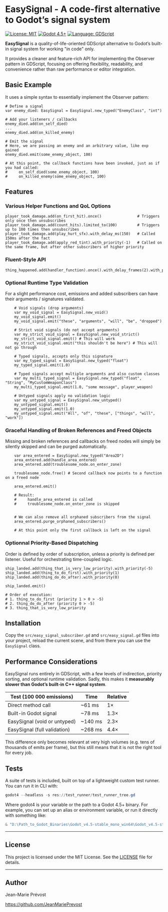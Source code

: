 # EasySignal - A code-first alternative to Godot’s signal system

[![License: MIT](https://img.shields.io/badge/license-MIT-green.svg)](LICENSE) [![Godot 4.5+](https://img.shields.io/badge/Godot-4.5%2B-blue.svg)](https://godotengine.org/) [![Language: GDScript](https://img.shields.io/badge/Language-GDScript-orange.svg)](https://docs.godotengine.org/en/stable/tutorials/scripting/gdscript/index.html)


**EasySignal** is a quality-of-life-oriented GDScript alternative to Godot’s built-in signal system for working "in code" only.

It provides a cleaner and feature-rich API for implementing the Observer pattern in GDScript, focusing on offering flexibility, readability, and convenience rather than raw performance or editor integration.


## Basic Example

It uses a simple syntax to essentially implement the Observer pattern:

```gdscript
# Define a signal
var enemy_died: EasySignal = EasySignal.new_typed("EnemyClass", "int")

# Add your listeners / callbacks
enemy_died.add(on_self_died)
...
enemy_died.add(on_killed_enemy)

# Emit the signal
# Here, we are passing an enemy and an arbitrary value, like exp gained
enemy_died.emit(some_enemy_object, 100)

# At this point, the callback functions have been invoked, just as if you had called:
#     on_self_died(some_enemy_object, 100)
#     on_killed_enemy(some_enemy_object, 100)
```


## Features

### Various Helper Functions and QoL Options

```gdscript
player_took_damage.add(on_first_hit).once()                # Triggers only once then unsubscribes
player_took_damage.add(count_hits).limited_to(100)         # Triggers up to 100 times then unsubscribes   
player_took_damage.add(play_hurt_sfx).with_delay_ms(150)   # Called 150ms after the fact
player_took_damage.add(apply_red_tint).with_priority(-1)   # Called on the same frame, but after other subscribers of higher priority
```

### Fluent-Style API

```gdscript
thing_happened.add(handler_function).once().with_delay_frames(2).with_priority(5) 
```

### Optional Runtime Type Validation
For a slight performance cost, emissions and added subscribers can have their arguments / signatures validated.

```gdscript
    # Void signals (drop arguments)
    var my_void_signal = EasySignal.new_void()
    my_void_signal.emit()
    my_void_signal.emit("these", "arguments", "will", "be", "dropped")
 
    # Strict void signals (do not accept arguments)
    var my_strict_void_signal = EasySignal.new_void_strict()
    my_strict_void_signal.emit() # This will work
    my_strict_void_signal.emit("this shouldn't be here") # This will not go through

    # Typed signals, accepts only this signature
    var my_typed_signal = EasySignal.new_typed("float")
    my_typed_signal.emit(1.0)

    # Typed signals accept multiple arguments and also custom classes
    var my_multi_typed_signal = EasySignal.new_typed("float", "String", "MyCustomWeaponClass")
    my_multi_typed_signal.emit(1.0, "some message", player_weapon)

    # Untyped signals apply no validation logic
    var my_untyped_signal = EasySignal.new_untyped()
    my_untyped_signal.emit()
    my_untyped_signal.emit(1.0)
    my_untyped_signal.emit("All", "of", "these", ["things", "will", "work"])
```

### Graceful Handling of Broken References and Freed Objects
Missing and broken references and callbacks on freed nodes will simply be silently skipped and can be purged automatically.

```gdscript
    var area_entered = EasySignal.new_typed("Area2D")
    area_entered.add(handle_area_entered)
    area_entered.add(troublesome_node.on_enter_zone)

    troublesome_node.free() # Second callback now points to a function on a freed node

    area_entered.emit()

    # Result:
    #     handle_area_entered is called
    #     troublesome_node.on_enter_zone is skipped


    # We can also remove all orphaned subscribers from the signal
    area_entered.purge_orphaned_subscribers()

    # At this point only the first callback is left on the signal
```

### Optionnal Priority-Based Dispatching
Order is defined by order of subscription, unless a priority is defined per listener. Useful for orchestrating time-coupled logic.

```gdscript
ship_landed.add(thing_that_is_very_low_priority).with_priority(-5)
ship_landed.add(thing_to_do_first).with_priority(1)
ship_landed.add(thing_do_do_after).with_priority(0)

ship_landed.emit()

# Order of execution:
# 1. thing_to_do_first (priority 1 > 0 > -5)
# 2. thing_do_do_after (priority 0 > -5)
# 3. thing_that_is_very_low_priority
```


## Installation

Copy the `src/easy_signal_subscriber.gd` and `src/easy_signal.gd` files into your project, reload the current scene, and from there you can use the `EasySignal` class.



## Performance Considerations

EasySignal runs entirely in GDScript, with a few levels of indirection, priority sorting, and optional runtime validation. Sadly, this makes it **measurably slower than Godot’s built-in C++ signal system**.

| Test (100 000 emissions) | Time | Relative |
|---------------------------|-------|-----------|
| Direct method call | ~61 ms | 1× |
| Built-in Godot signal | ~78 ms | 1.3× |
| EasySignal (void or untyped) | ~140 ms | 2.3× |
| EasySignal (full validation) | ~268 ms | 4.4× |

This difference only becomes relevant at very high volumes (e.g. tens of thousands of emits per frame), but this still means that it is not the right tool for every job.


## Tests

A suite of tests is included, built on top of a lightweight custom test runner.  
You can run it in CLI with:

```powershell
godot4 --headless -s res://test_runner/test_runner_tree.gd
```

Where godot4 is your variable or the path to a Godot 4.5+ binary.
For example, you can set up an alias or environment variable, or run it directly with something like:

```powershell
& "D:\Path_to_Godot_Binaries\Godot_v4.5-stable_mono_win64\Godot_v4.5-stable_mono_win64.exe" --headless -s res://test_runner/test_runner_tree.gd
```


---

## License

This project is licensed under the MIT License. See the [LICENSE](LICENSE) file for details.

---

## Author

Jean-Marie Prévost

https://github.com/JeanMariePrevost